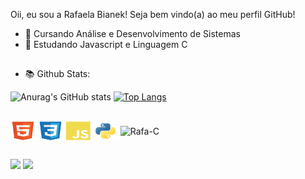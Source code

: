 Oii, eu sou a Rafaela Bianek! Seja bem vindo(a) ao meu perfil GitHub!

- 🔭 Cursando Análise e Desenvolvimento de Sistemas
- 🌱 Estudando Javascript e Linguagem C

##

- 📚 Github Stats:

![Anurag's GitHub stats](https://github-readme-stats.vercel.app/api?username=rafaelabia&show_icons=true&theme=react) [![Top Langs](https://github-readme-stats.vercel.app/api/top-langs/?username=rafaelabia&theme=react)](https://github.com/anuraghazra/github-readme-stats)

<div style="display: inline_block"><br>
  <img align="center" alt="Rafa-HTML" height="30" width="40" src="https://raw.githubusercontent.com/devicons/devicon/master/icons/html5/html5-original.svg">
  <img align="center" alt="Rafa-CSS" height="30" width="40" src="https://raw.githubusercontent.com/devicons/devicon/master/icons/css3/css3-original.svg">
  <img align="center" alt="Rafa-Js" height="30" width="40" src="https://raw.githubusercontent.com/devicons/devicon/master/icons/javascript/javascript-plain.svg">
  <img align="center" alt="Rafa-Python" height="30" width="40" src="https://raw.githubusercontent.com/devicons/devicon/master/icons/python/python-original.svg">
  <img align="center" alt="Rafa-C" height="30" width="40" src="https://cdn.jsdelivr.net/gh/devicons/devicon/icons/c/c-original.svg" />
</div>       

##

<div> 
  <a href = "mailto:rafaelabianek@gmail.com"><img src="https://img.shields.io/badge/-Gmail-%23333?style=for-the-badge&logo=gmail&logoColor=white" target="_blank"></a>
  <a href="https://www.linkedin.com/in/rafaela-bianek-pierin/" target="_blank"><img src="https://img.shields.io/badge/-LinkedIn-%230077B5?style=for-the-badge&logo=linkedin&logoColor=white" target="_blank"></a> 
  
</div>
